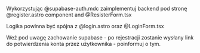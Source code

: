 Wykorzystując @supabase-auth.mdc zaimplementuj backend pod stronę @register.astro component and @ResisterForm.tsx 

Logika powinna być spójna z @login.astro oraz @LoginForm.tsx 

Weź pod uwagę zachowanie supabase - po rejestracji zostanie wysłany link do potwierdzenia konta przez użytkownika - poinformuj o tym.